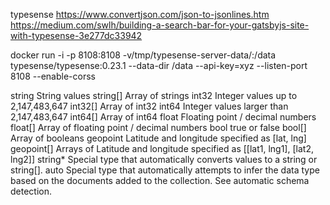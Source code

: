 typesense
https://www.convertjson.com/json-to-jsonlines.htm
https://medium.com/swlh/building-a-search-bar-for-your-gatsbyjs-site-with-typesense-3e277dc33942


docker run -i -p 8108:8108 -v/tmp/typesense-server-data/:/data typesense/typesense:0.23.1 --data-dir /data --api-key=xyz --listen-port 8108 --enable-corss

string	String values
string[]	Array of strings
int32	Integer values up to 2,147,483,647
int32[]	Array of int32
int64	Integer values larger than 2,147,483,647
int64[]	Array of int64
float	Floating point / decimal numbers
float[]	Array of floating point / decimal numbers
bool	true or false
bool[]	Array of booleans
geopoint	Latitude and longitude specified as [lat, lng]
geopoint[]	Arrays of Latitude and longitude specified as [[lat1, lng1], [lat2, lng2]]
string*	Special type that automatically converts values to a string or string[].
auto	Special type that automatically attempts to infer the data type based on the documents added to the collection. See automatic schema detection.